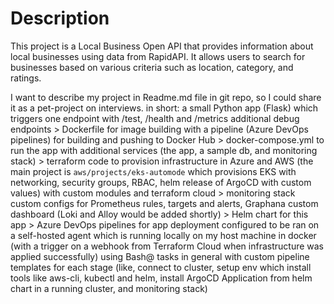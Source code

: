 # Description
This project is a Local Business Open API that provides information about local businesses using data from RapidAPI. It allows users to search for businesses based on various criteria such as location, category, and ratings.

I want to describe my project in Readme.md file in git repo, so I could share it as a pet-project on interviews. in short: a small Python app (Flask) which triggers one endpoint with /test, /health and /metrics additional debug endpoints > Dockerfile for image building with a pipeline (Azure DevOps pipelines) for building and pushing to Docker Hub > docker-compose.yml to run the app with additional services (the app, a sample db, and monitoring stack) > terraform code to provision infrastructure in Azure and AWS (the main project is `aws/projects/eks-automode` which provisions EKS with networking, security groups, RBAC, helm release of ArgoCD with custom values) with custom modules and terraform cloud > monitoring stack custom configs for Prometheus rules, targets and alerts, Graphana custom dashboard (Loki and Alloy would be added shortly) > Helm chart for this app > Azure DevOps pipelines for app deployment configured to be ran on a self-hosted agent which is running locally on my host machine in docker (with a trigger on a webhook from Terraform Cloud when infrastructure was applied successfully) using Bash@ tasks in general with custom pipeline templates for each stage (like, connect to cluster, setup env which install tools like aws-cli, kubectl and helm, install ArgoCD Application from helm chart in a running cluster, and monitoring stack) 